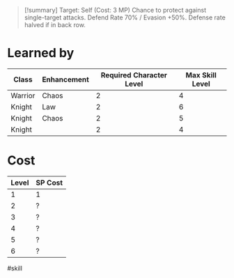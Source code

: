>[!summary]
>Target: Self (Cost: 3 MP)
>Chance to protect against single-target attacks.
>Defend Rate 70% / Evasion +50%.
>Defense rate halved if in back row.
# Learned by
| Class   | Enhancement | Required Character Level | Max Skill Level |
| ------- | ----------- | ---------- | --------- |
| Warrior | Chaos       | 2          | 4         |
| Knight  | Law         | 2          | 6         |
| Knight  | Chaos       | 2          | 5         |
| Knight  |             | 2          | 4         |
# Cost
| Level | SP Cost |
| ----- | ------- |
| 1     | 1       |
| 2     | ?       |
| 3     | ?       |
| 4     | ?       |
| 5     | ?       |
| 6     | ?       | 

#skill 